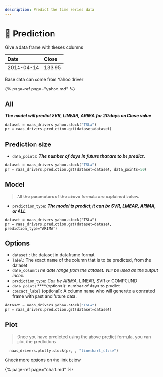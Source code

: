 ```yaml
---
description: Predict the time series data
---
```


# 🔮 Prediction

Give a data frame with theses columns

| Date | Close |
| :--- | :--- |
| 2014-04-14 | 133.95 |

Base data can come from Yahoo driver

{% page-ref page="yahoo.md" %}

## All

_**The model will predict SVR, LINEAR, ARIMA for 20 days on Close value**_

```python
dataset = naas_drivers.yahoo.stock("TSLA")
pr = naas_drivers.prediction.get(dataset=dataset)
```

## Prediction size

* `data_points`:  _**The number of days in future that are to be predict.**_

```python
dataset = naas_drivers.yahoo.stock("TSLA")
pr = naas_drivers.prediction.get(dataset=dataset, data_points=50)
```

## Model

> All the parameters of the above formula are explained below.

*  `prediction_type`:  _**The model to predict, it can be SVR, LINEAR, ARIMA, or ALL**_

```text
dataset = naas_drivers.yahoo.stock("TSLA")
pr = naas_drivers.prediction.get(dataset=dataset, prediction_type="ARIMA")
```

## Options

*  `dataset` : the dataset in dataframe format
* `label`: The exact name of the column that is to be predicted, from the dataset
*  `date_column`:_The date range from the dataset. Will be used as the output index._
* `prediction_type`: _Can be ARIMA,_ LINEAR, SVR or COMPOUND
* `data_points` ****\(optional\)**:** number of days to predict
* `concact_label` \(optional\): A column name who will generate a concated frame with past and future data.

```python
dataset = naas_drivers.yahoo.stock("TSLA")
pr = naas_drivers.prediction.get(dataset=dataset)
```

## Plot

> Once you have predicted using the above predict formula, you can plot the predictions

```python
  naas_drivers.plotly.stock(pr, , "linechart_close")
```

Check more options on the link below

{% page-ref page="chart.md" %}

